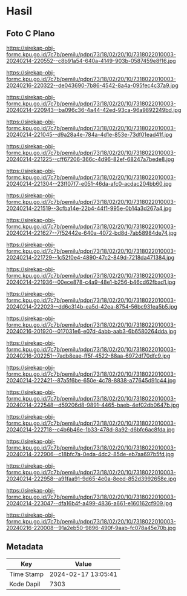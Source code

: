 # Hasil

## Foto C Plano

https://sirekap-obj-formc.kpu.go.id/7c7b/pemilu/pdpr/73/18/02/20/10/7318022010003-20240214-220552--c8b91a54-640a-4149-903b-0587459e8f16.jpg

https://sirekap-obj-formc.kpu.go.id/7c7b/pemilu/pdpr/73/18/02/20/10/7318022010003-20240216-220322--de043690-7b86-4542-8a4a-095fec4c37a9.jpg

https://sirekap-obj-formc.kpu.go.id/7c7b/pemilu/pdpr/73/18/02/20/10/7318022010003-20240214-220943--ba096c36-4a44-42ed-93ca-96a9892249bd.jpg

https://sirekap-obj-formc.kpu.go.id/7c7b/pemilu/pdpr/73/18/02/20/10/7318022010003-20240214-221045--d9a28a4e-784a-4d1e-853e-73df01ead41f.jpg

https://sirekap-obj-formc.kpu.go.id/7c7b/pemilu/pdpr/73/18/02/20/10/7318022010003-20240214-221225--cff67206-366c-4d96-82ef-68247a7bede8.jpg

https://sirekap-obj-formc.kpu.go.id/7c7b/pemilu/pdpr/73/18/02/20/10/7318022010003-20240214-221304--23ff07f7-e051-46da-afc0-acdac204bb60.jpg

https://sirekap-obj-formc.kpu.go.id/7c7b/pemilu/pdpr/73/18/02/20/10/7318022010003-20240214-221519--3cfba14e-22b4-44f1-995e-0b14a3d267a4.jpg

https://sirekap-obj-formc.kpu.go.id/7c7b/pemilu/pdpr/73/18/02/20/10/7318022010003-20240214-221627--7f52442e-640a-4072-bd8d-7ab58984de74.jpg

https://sirekap-obj-formc.kpu.go.id/7c7b/pemilu/pdpr/73/18/02/20/10/7318022010003-20240214-221729--1c52f0e4-4890-47c2-849d-7218da471384.jpg

https://sirekap-obj-formc.kpu.go.id/7c7b/pemilu/pdpr/73/18/02/20/10/7318022010003-20240214-221936--00ece878-c4a9-48e1-b256-b46cd62fbad1.jpg

https://sirekap-obj-formc.kpu.go.id/7c7b/pemilu/pdpr/73/18/02/20/10/7318022010003-20240214-222023--dd6c314b-ea5d-42ea-8754-56bc931ea5b5.jpg

https://sirekap-obj-formc.kpu.go.id/7c7b/pemilu/pdpr/73/18/02/20/10/7318022010003-20240216-201920--017031e6-e07d-4abb-aab3-6b6580264dda.jpg

https://sirekap-obj-formc.kpu.go.id/7c7b/pemilu/pdpr/73/18/02/20/10/7318022010003-20240216-202251--7adb8eae-ff5f-4522-88aa-6972df70dfc9.jpg

https://sirekap-obj-formc.kpu.go.id/7c7b/pemilu/pdpr/73/18/02/20/10/7318022010003-20240214-222421--87a5f6be-650e-4c78-8838-a77645d91c44.jpg

https://sirekap-obj-formc.kpu.go.id/7c7b/pemilu/pdpr/73/18/02/20/10/7318022010003-20240214-222548--d59206d8-9891-4465-baeb-4ef02db0647b.jpg

https://sirekap-obj-formc.kpu.go.id/7c7b/pemilu/pdpr/73/18/02/20/10/7318022010003-20240214-222718--c4b6b46e-1b33-478d-8a92-d6bfc6ac8fda.jpg

https://sirekap-obj-formc.kpu.go.id/7c7b/pemilu/pdpr/73/18/02/20/10/7318022010003-20240214-222906--c18bfc7a-0eda-4dc2-85de-eb7aa697b5fd.jpg

https://sirekap-obj-formc.kpu.go.id/7c7b/pemilu/pdpr/73/18/02/20/10/7318022010003-20240214-222958--a91faa91-9d65-4e0a-8eed-852d3992658e.jpg

https://sirekap-obj-formc.kpu.go.id/7c7b/pemilu/pdpr/73/18/02/20/10/7318022010003-20240214-223047--dfa16b4f-a499-4836-a661-e160162cf909.jpg

https://sirekap-obj-formc.kpu.go.id/7c7b/pemilu/pdpr/73/18/02/20/10/7318022010003-20240216-220008--91a2eb50-9896-490f-9aab-fc078a45e70b.jpg


## Metadata

| Key        | Value               |
| ---------- | ------------------- |
| Time Stamp | 2024-02-17 13:05:41 |
| Kode Dapil | 7303                |



